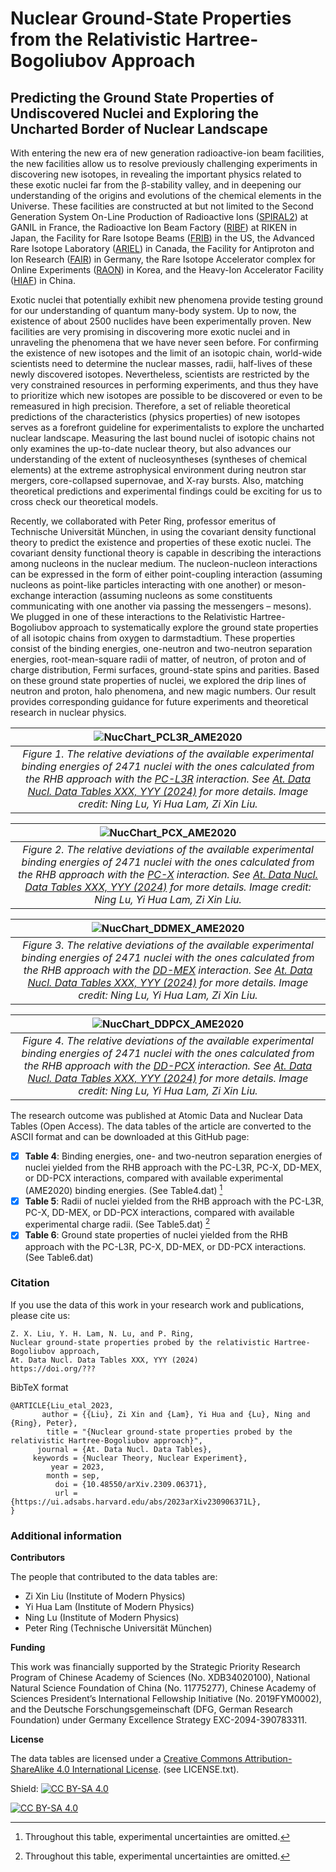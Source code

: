 # Nuclear Ground-State Properties from the Relativistic Hartree-Bogoliubov Approach #

## Predicting the Ground State Properties of Undiscovered Nuclei and Exploring the Uncharted Border of Nuclear Landscape ##

With entering the new era of new generation radioactive-ion beam facilities, the new facilities allow us to resolve previously challenging experiments in discovering new isotopes, in revealing the important physics related to these exotic nuclei far from the β-stability valley, and in deepening our understanding of the origins and evolutions of the chemical elements in the Universe. These facilities are constructed at but not limited to the Second Generation System On-Line Production of Radioactive Ions ([SPIRAL2](https://www.ganil-spiral2.eu/)) at GANIL in France, the Radioactive Ion Beam Factory ([RIBF](https://www.riken.jp/en/collab/resources/ribf/)) at RIKEN in Japan, the Facility for Rare Isotope Beams ([FRIB](https://frib.msu.edu/)) in the US, the Advanced Rare Isotope Laboratory ([ARIEL](https://www.triumf.ca/ariel-advanced-rare-isotope-laboratory/)) in Canada, the Facility for Antiproton and Ion Research ([FAIR](https://fair-center.eu/)) in Germany, the Rare Isotope Accelerator complex for Online Experiments ([RAON](https://risp.ibs.re.kr/html/risp_en/)) in Korea, and the Heavy-Ion Accelerator Facility ([HIAF](https://hiaf.impcas.ac.cn/hiaf_en/public/)) in China. 

Exotic nuclei that potentially exhibit new phenomena provide testing ground for our understanding of quantum many-body system. Up to now, the existence of about 2500 nuclides have been experimentally proven. New facilities are very promising in discovering more exotic nuclei and in unraveling the phenomena that we have never seen before. For confirming the existence of new isotopes and the limit of an isotopic chain, world-wide scientists need to determine the nuclear masses, radii, half-lives of these newly discovered isotopes. Nevertheless, scientists are restricted by the very constrained resources in performing experiments, and thus they have to prioritize which new isotopes are possible to be discovered or even to be remeasured in high precision. Therefore, a set of reliable theoretical predictions of the characteristics (physics properties) of new isotopes serves as a forefront guideline for experimentalists to explore the uncharted nuclear landscape. Measuring the last bound nuclei of isotopic chains not only examines the up-to-date nuclear theory, but also advances our understanding of the extent of nucleosyntheses (syntheses of chemical elements) at the extreme astrophysical environment during neutron star mergers, core-collapsed supernovae, and X-ray bursts. Also, matching theoretical predictions and experimental findings could be exciting for us to cross check our theoretical models. 
 
Recently, we collaborated with Peter Ring, professor emeritus of Technische Universität München, in using the covariant density functional theory to predict the existence and properties of these exotic nuclei. The covariant density functional theory is capable in describing the interactions among nucleons in the nuclear medium. The nucleon-nucleon interactions can be expressed in the form of either point-coupling interaction (assuming nucleons as point-like particles interacting with one another) or meson-exchange interaction (assuming nucleons as some constituents communicating with one another via passing the messengers – mesons). We plugged in one of these interactions to the Relativistic Hartree-Bogoliubov approach to systematically explore the ground state properties of all isotopic chains from oxygen to darmstadtium. These properties consist of the binding energies, one-neutron and two-neutron separation energies, root-mean-square radii of matter, of neutron, of proton and of charge distribution, Fermi surfaces, ground-state spins and parities. Based on these ground state properties of nuclei, we explored the drip lines of neutron and proton, halo phenomena, and new magic numbers. Our result provides corresponding guidance for future experiments and theoretical research in nuclear physics. 

|![NucChart_PCL3R_AME2020](https://github.com/lamyihua/nuclear-ground-state-properties/assets/91305961/1e38050d-a270-4d5d-bb84-3ce601a2e180)|
|:--:| 
| *Figure 1. The relative deviations of the available experimental binding energies of 2471 nuclei with the ones calculated from the RHB approach with the [PC-L3R](https://doi.org/10.1016/j.physletb.2023.137946) interaction. See [At. Data Nucl. Data Tables XXX, YYY (2024)](https://doi.org/???) for more details. Image credit: Ning Lu, Yi Hua Lam, Zi Xin Liu.* |

|![NucChart_PCX_AME2020](https://github.com/lamyihua/nuclear-ground-state-properties/assets/91305961/f9158f10-a012-4ebf-989e-76e1790f7183)|
|:--:| 
| *Figure 2. The relative deviations of the available experimental binding energies of 2471 nuclei with the ones calculated from the RHB approach with the [PC-X](http://dx.doi.org/10.1016/j.physletb.2019.135065) interaction. See [At. Data Nucl. Data Tables XXX, YYY (2024)](https://doi.org/???) for more details. Image credit: Ning Lu, Yi Hua Lam, Zi Xin Liu.* |

|![NucChart_DDMEX_AME2020](https://github.com/lamyihua/nuclear-ground-state-properties/assets/91305961/95870404-cf9d-494f-b514-5d2ebfaf806b)|
|:--:| 
| *Figure 3. The relative deviations of the available experimental binding energies of 2471 nuclei with the ones calculated from the RHB approach with the [DD-MEX](http://dx.doi.org/10.1016/j.physletb.2019.135065) interaction. See [At. Data Nucl. Data Tables XXX, YYY (2024)](https://doi.org/???) for more details. Image credit: Ning Lu, Yi Hua Lam, Zi Xin Liu.* |

|![NucChart_DDPCX_AME2020](https://github.com/lamyihua/nuclear-ground-state-properties/assets/91305961/a7df2446-a622-4e6f-b30f-ebb2741aaa14)|
|:--:| 
| *Figure 4. The relative deviations of the available experimental binding energies of 2471 nuclei with the ones calculated from the RHB approach with the [DD-PCX](http://dx.doi.org/10.1103/PhysRevC.99.034318) interaction. See [At. Data Nucl. Data Tables XXX, YYY (2024)](https://doi.org/???) for more details. Image credit: Ning Lu, Yi Hua Lam, Zi Xin Liu.* |


The research outcome was published at Atomic Data and Nuclear Data Tables (Open Access). The data tables of the article are converted to the ASCII format and can be downloaded at this GitHub page: 
- [x] **Table 4**: Binding energies, one- and two-neutron separation energies of nuclei yielded from the RHB approach with the PC-L3R, PC-X, DD-MEX, or DD-PCX interactions, compared with available experimental (AME2020) binding energies. (See Table4.dat) [^1]
- [x] **Table 5**: Radii of nuclei yielded from the RHB approach with the PC-L3R, PC-X, DD-MEX, or DD-PCX interactions, compared with available experimental charge radii. (See Table5.dat) [^1]
- [x] **Table 6**: Ground state properties of nuclei yielded from the RHB approach with the PC-L3R, PC-X, DD-MEX, or DD-PCX interactions. (See Table6.dat)

[^1]: Throughout this table, experimental uncertainties are omitted.




### Citation ###
If you use the data of this work in your research work and publications, please cite us:

```
Z. X. Liu, Y. H. Lam, N. Lu, and P. Ring, 
Nuclear ground-state properties probed by the relativistic Hartree-Bogoliubov approach, 
At. Data Nucl. Data Tables XXX, YYY (2024) 
https://doi.org/??? 
```

BibTeX format
```
@ARTICLE{Liu_etal_2023,
       author = {{Liu}, Zi Xin and {Lam}, Yi Hua and {Lu}, Ning and {Ring}, Peter},
        title = "{Nuclear ground-state properties probed by the relativistic Hartree-Bogoliubov approach}",
      journal = {At. Data Nucl. Data Tables},
     keywords = {Nuclear Theory, Nuclear Experiment},
         year = 2023,
        month = sep,
          doi = {10.48550/arXiv.2309.06371},
          url = {https://ui.adsabs.harvard.edu/abs/2023arXiv230906371L},
}
```

### Additional information ###

**Contributors**

The people that contributed to the data tables are:
- Zi Xin Liu (Institute of Modern Physics) 
- Yi Hua Lam (Institute of Modern Physics) 
- Ning Lu (Institute of Modern Physics) 
- Peter Ring (Technische Universität München)


**Funding**

This work was financially supported by the Strategic Priority Research Program of Chinese Academy of Sciences (No. XDB34020100), National Natural Science Foundation of China (No. 11775277), Chinese Academy of Sciences President’s International Fellowship Initiative (No. 2019FYM0002), and the Deutsche Forschungsgemeinschaft (DFG, German Research Foundation) under Germany Excellence Strategy EXC-2094-390783311. 


**License**

The data tables are licensed under a
[Creative Commons Attribution-ShareAlike 4.0 International License][cc-by-sa].
(see LICENSE.txt).

Shield: [![CC BY-SA 4.0][cc-by-sa-shield]][cc-by-sa]

[![CC BY-SA 4.0][cc-by-sa-image]][cc-by-sa]

[cc-by-sa]: http://creativecommons.org/licenses/by-sa/4.0/
[cc-by-sa-image]: https://licensebuttons.net/l/by-sa/4.0/88x31.png
[cc-by-sa-shield]: https://img.shields.io/badge/License-CC%20BY--SA%204.0-lightgrey.svg 
